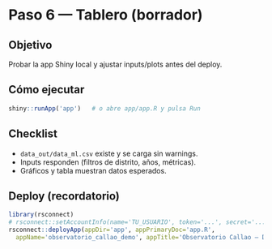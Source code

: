 # Paso 6 — Tablero (borrador)

## Objetivo
Probar la app Shiny local y ajustar inputs/plots antes del deploy.

## Cómo ejecutar
```r
shiny::runApp('app')   # o abre app/app.R y pulsa Run
```

## Checklist
- `data_out/data_ml.csv` existe y se carga sin warnings.
- Inputs responden (filtros de distrito, años, métricas).
- Gráficos y tabla muestran datos esperados.

## Deploy (recordatorio)
```r
library(rsconnect)
# rsconnect::setAccountInfo(name='TU_USUARIO', token='...', secret='...')
rsconnect::deployApp(appDir='app', appPrimaryDoc='app.R',
  appName='observatorio_callao_demo', appTitle='Observatorio Callao — Demo')
```
